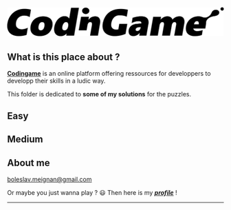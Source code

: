 # ![codingame-banner](codingame_banner.png)

## What is this place about ?

[**Codingame**](https://www.codingame.com/training) is an online platform offering ressources for developpers to developp their skills in a ludic way.


This folder is dedicated to **some of my solutions** for the puzzles.

## Easy


## Medium



## About me

 boleslav.meignan@gmail.com
 
 Or maybe you just wanna play ? :smiley: Then here is my [**_profile_**](https://www.codingame.com/profile/c165cf2e2619c51d2a1549ff8e3c82ea8345394) !
 
 ****
